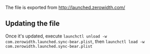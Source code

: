 The file is exported from http://launched.zerowidth.com/

## Updating the file

Once it's updated, execute `launchctl unload -w com.zerowidth.launched.sync-bear.plist`,
then `launchctl load -w com.zerowidth.launched.sync-bear.plist`